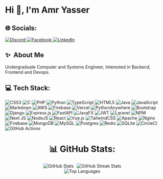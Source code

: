<h1>Hi 👋, I'm Amr Yasser</h1>

<div>
  <h2>🌐 Socials:</h2>
  <a href="https://discordapp.com/users/534798660559699968" target="_blank">
    <img src="https://img.shields.io/badge/Discord-%237289DA.svg?logo=discord&logoColor=white" alt="Discord">
  </a>
  <a href="https://facebook.com/amr1yassr" target="_blank">
    <img src="https://img.shields.io/badge/Facebook-%231877F2.svg?logo=Facebook&logoColor=white" alt="Facebook">
  </a>
  <a href="https://linkedin.com/in/amr-yasser-559b59228" target="_blank">
    <img src="https://img.shields.io/badge/LinkedIn-%230077B5.svg?logo=linkedin&logoColor=white" alt="LinkedIn">
  </a>
</div>

<h2>✨&nbsp; About Me</h2>
<p>Undergraduate Computer and Systems Engineer, Interested in Backend, Frontend and Devops.</p>

<h2>💻 Tech Stack:</h2>
<p>
  <img src="https://img.shields.io/badge/css3-%231572B6.svg?style=plastic&logo=css3&logoColor=white" alt="CSS3">
  <img src="https://img.shields.io/badge/c-%2300599C.svg?style=plastic&logo=c&logoColor=white" alt="C">
  <img src="https://img.shields.io/badge/php-%23777BB4.svg?style=plastic&logo=php&logoColor=white" alt="PHP">
  <img src="https://img.shields.io/badge/python-3670A0?style=plastic&logo=python&logoColor=ffdd54" alt="Python">
  <img src="https://img.shields.io/badge/typescript-%23007ACC.svg?style=plastic&logo=typescript&logoColor=white" alt="TypeScript">
  <img src="https://img.shields.io/badge/html5-%23E34F26.svg?style=plastic&logo=html5&logoColor=white" alt="HTML5">
  <img src="https://img.shields.io/badge/java-%23ED8B00.svg?style=plastic&logo=openjdk&logoColor=white" alt="Java">
  <img src="https://img.shields.io/badge/javascript-%23323330.svg?style=plastic&logo=javascript&logoColor=%23F7DF1E" alt="JavaScript">
  <img src="https://img.shields.io/badge/markdown-%23000000.svg?style=plastic&logo=markdown&logoColor=white" alt="Markdown">
  <img src="https://img.shields.io/badge/AWS-%23FF9900.svg?style=plastic&logo=amazon-aws&logoColor=white" alt="AWS">
  <img src="https://img.shields.io/badge/firebase-%23039BE5.svg?style=plastic&logo=firebase" alt="Firebase">
  <img src="https://img.shields.io/badge/vercel-%23000000.svg?style=plastic&logo=vercel&logoColor=white" alt="Vercel">
  <img src="https://img.shields.io/badge/pythonanywhere-%232F9FD7.svg?style=plastic&logo=pythonanywhere&logoColor=151515" alt="PythonAnywhere">
  <img src="https://img.shields.io/badge/bootstrap-%238511FA.svg?style=plastic&logo=bootstrap&logoColor=white" alt="Bootstrap">
  <img src="https://img.shields.io/badge/django-%23092E20.svg?style=plastic&logo=django&logoColor=white" alt="Django">
  <img src="https://img.shields.io/badge/express.js-%23404d59.svg?style=plastic&logo=express&logoColor=%2361DAFB" alt="Express.js">
  <img src="https://img.shields.io/badge/FastAPI-005571?style=plastic&logo=fastapi" alt="FastAPI">
  <img src="https://img.shields.io/badge/javafx-%23FF0000.svg?style=plastic&logo=javafx&logoColor=white" alt="JavaFX">
  <img src="https://img.shields.io/badge/JWT-black?style=plastic&logo=JSON%20web%20tokens" alt="JWT">
  <img src="https://img.shields.io/badge/laravel-%23FF2D20.svg?style=plastic&logo=laravel&logoColor=white" alt="Laravel">
  <img src="https://img.shields.io/badge/NPM-%23CB3837.svg?style=plastic&logo=npm&logoColor=white" alt="NPM">
  <img src="https://img.shields.io/badge/Next-black?style=plastic&logo=next.js&logoColor=white" alt="Next JS">
  <img src="https://img.shields.io/badge/node.js-6DA55F?style=plastic&logo=node.js&logoColor=white" alt="NodeJS">
  <img src="https://img.shields.io/badge/react-%2320232a.svg?style=plastic&logo=react&logoColor=%2361DAFB" alt="React">
  <img src="https://img.shields.io/badge/vue.js-%2335495e.svg?style=plastic&logo=vuedotjs&logoColor=%234FC08D" alt="Vue.js">
  <img src="https://img.shields.io/badge/tailwindcss-%2338B2AC.svg?style=plastic&logo=tailwind-css&logoColor=white" alt="TailwindCSS">
  <img src="https://img.shields.io/badge/apache-%23D42029.svg?style=plastic&logo=apache&logoColor=white" alt="Apache">
  <img src="https://img.shields.io/badge/nginx-%23009639.svg?style=plastic&logo=nginx&logoColor=white" alt="Nginx">
  <img src="https://img.shields.io/badge/firebase-a08021?style=plastic&logo=firebase&logoColor=ffcd34" alt="Firebase">
  <img src="https://img.shields.io/badge/MongoDB-%234ea94b.svg?style=plastic&logo=mongodb&logoColor=white" alt="MongoDB">
  <img src="https://img.shields.io/badge/mysql-4479A1.svg?style=plastic&logo=mysql&logoColor=white" alt="MySQL">
  <img src="https://img.shields.io/badge/postgres-%23316192.svg?style=plastic&logo=postgresql&logoColor=white" alt="Postgres">
  <img src="https://img.shields.io/badge/redis-%23DD0031.svg?style=plastic&logo=redis&logoColor=white" alt="Redis">
  <img src="https://img.shields.io/badge/sqlite-%2307405e.svg?style=plastic&logo=sqlite&logoColor=white" alt="SQLite">
  <img src="https://img.shields.io/badge/circleci-%23161616.svg?style=plastic&logo=circleci&logoColor=white" alt="CircleCI">
  <img src="https://img.shields.io/badge/github%20actions-%232671E5.svg?style=plastic&logo=githubactions&logoColor=white" alt="GitHub Actions">
</p>

<div align="center">
  <h1>📊 GitHub Stats:</h1>
  <div style="display: flex; flex-direction: column; align-items: center;">
    <div style="display: flex; justify-content: center;">
      <img src="https://github-readme-stats.vercel.app/api?username=AmrYasserSaber&show_icons=true&theme=github_dark&hide_border=false" alt="GitHub Stats" style="margin-right: 10px;">
      <img src="https://github-readme-streak-stats.herokuapp.com/?user=AmrYasserSaber&theme=github_dark&hide_border=false" alt="GitHub Streak Stats">
    </div>
        <img src="https://github-readme-stats.vercel.app/api/top-langs/?username=AmrYasserSaber&theme=github_dark&hide_border=false&include_all_commits=true&count_private=true&layout=compact" alt="Top Languages" style="margin-bottom: 10px;">
  </div>
</div>
